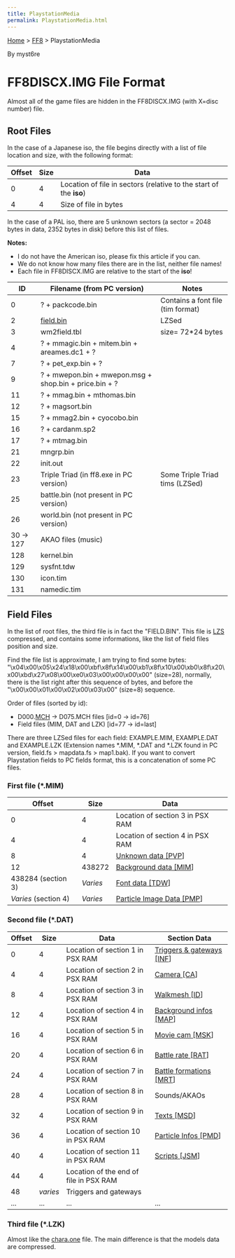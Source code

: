```yaml
---
title: PlaystationMedia
permalink: PlaystationMedia.html
---
```


[Home](../Main%20Page.md) > [FF8](../FF8.md) > PlaystationMedia

By myst6re

# FF8DISCX.IMG File Format

Almost all of the game files are hidden in the FF8DISCX.IMG (with X=disc
number) file.

## Root Files

In the case of a Japanese iso, the file begins directly with a list of
file location and size, with the following format:

| Offset | Size | Data                                                               |
|--------|------|--------------------------------------------------------------------|
| 0      | 4    | Location of file in sectors (relative to the start of the **iso**) |
| 4      | 4    | Size of file in bytes                                              |

In the case of a PAL iso, there are 5 unknown sectors (a sector = 2048
bytes in data, 2352 bytes in disk) before this list of files.

**Notes:**

-   I do not have the American iso, please fix this article if you can.
-   We do not know how many files there are in the list, neither file
    names!
-   Each file in FF8DISCX.IMG are relative to the start of the **iso**!

| ID           | Filename (from PC version)                             | Notes                             |
|--------------|--------------------------------------------------------|-----------------------------------|
| 0            | ? + packcode.bin                                       | Contains a font file (tim format) |
| 2            | [field.bin][]                                          | LZSed                             |
| 3            | wm2field.tbl                                           | size= 72\*24 bytes                |
| 4            | ? + mmagic.bin + mitem.bin + areames.dc1 + ?           |                                   |
| 7            | ? + pet\_exp.bin + ?                                   |                                   |
| 9            | ? + mwepon.bin + mwepon.msg + shop.bin + price.bin + ? |                                   |
| 11           | ? + mmag.bin + mthomas.bin                             |                                   |
| 12           | ? + magsort.bin                                        |                                   |
| 15           | ? + mmag2.bin + cyocobo.bin                            |                                   |
| 16           | ? + cardanm.sp2                                        |                                   |
| 17           | ? + mtmag.bin                                          |                                   |
| 21           | mngrp.bin                                              |                                   |
| 22           | init.out                                               |                                   |
| 23           | Triple Triad (in ff8.exe in PC version)                | Some Triple Triad tims (LZSed)    |
| 25           | battle.bin (not present in PC version)                 |                                   |
| 26           | world.bin (not present in PC version)                  |                                   |
| 30 -&gt; 127 | AKAO files (music)                                     |                                   |
| 128          | kernel.bin                                             |                                   |
| 129          | sysfnt.tdw                                             |                                   |
| 130          | icon.tim                                               |                                   |
| 131          | namedic.tim                                            |                                   |

  

## Field Files

In the list of root files, the third file is in fact the "FIELD.BIN".
This file is [LZS][] compressed, and contains some informations, like
the list of field files position and size.

Find the file list is approximate, I am trying to find some bytes:
"\\x04\\x00\\x05\\x24\\x18\\x00\\xbf\\x8f\\x14\\x00\\xb1\\x8f\\x10\\x00\\xb0\\x8f\\x20\\x00\\xbd\\x27\\x08\\x00\\xe0\\x03\\x00\\x00\\x00\\x00"
(size=28), normally, there is the list right after this sequence of
bytes, and before the "\\x00\\x00\\x01\\x00\\x02\\x00\\x03\\x00"
(size=8) sequence.

Order of files (sorted by id):

-   D000.[MCH][] -&gt; D075.MCH files \[id=0 -&gt; id=76\]
-   Field files (MIM, DAT and LZK) \[id=77 -&gt; id=last\]

There are three LZSed files for each field: EXAMPLE.MIM, EXAMPLE.DAT and
EXAMPLE.LZK (Extension names \*.MIM, \*.DAT and \*.LZK found in PC
version, field.fs &gt; mapdata.fs &gt; map1.bak). If you want to convert
Playstation fields to PC fields format, this is a concatenation of some
PC files.

### First file (\*.MIM)

| Offset               | Size     | Data                             |
|----------------------|----------|----------------------------------|
| 0                    | 4        | Location of section 3 in PSX RAM |
| 4                    | 4        | Location of section 4 in PSX RAM |
| 8                    | 4        | [Unknown data \[PVP][1]\]        |
| 12                   | 438272   | [Background data \[MIM][2]\]     |
| 438284 (section 3)   | *Varies* | [Font data \[TDW][3]\]           |
| *Varies* (section 4) | *Varies* | [Particle Image Data \[PMP][4]\] |

### Second file (\*.DAT)

| Offset | Size     | Data                                   | Section Data                     |
|--------|----------|----------------------------------------|----------------------------------|
| 0      | 4        | Location of section 1 in PSX RAM       | [Triggers & gateways \[INF][5]\] |
| 4      | 4        | Location of section 2 in PSX RAM       | [Camera \[CA][6]\]               |
| 8      | 4        | Location of section 3 in PSX RAM       | [Walkmesh \[ID][7]\]             |
| 12     | 4        | Location of section 4 in PSX RAM       | [Background infos \[MAP][8]\]    |
| 16     | 4        | Location of section 5 in PSX RAM       | [Movie cam \[MSK][9]\]           |
| 20     | 4        | Location of section 6 in PSX RAM       | [Battle rate \[RAT][10]\]        |
| 24     | 4        | Location of section 7 in PSX RAM       | [Battle formations \[MRT][10]\]  |
| 28     | 4        | Location of section 8 in PSX RAM       | Sounds/AKAOs                     |
| 32     | 4        | Location of section 9 in PSX RAM       | [Texts \[MSD][11]\]              |
| 36     | 4        | Location of section 10 in PSX RAM      | [Particle Infos \[PMD][12]\]     |
| 40     | 4        | Location of section 11 in PSX RAM      | [Scripts \[JSM][13]\]            |
| 44     | 4        | Location of the end of file in PSX RAM |                                  |
| 48     | *varies* | Triggers and gateways                  |                                  |
| ...    | ...      | ...                                    | ...                              |

### Third file (\*.LZK)

Almost like the [chara.one][] file. The main difference is that the
models data are compressed.

  [field.bin]: #field-files "wikilink"
  [LZS]: ../FF7/LZS%20format.md "wikilink"
  [MCH]: FileFormat%20MCH.md "wikilink"
  [1]: FileFormat%20PVP.md "wikilink"
  [2]: FileFormat%20MIM.md "wikilink"
  [3]: FileFormat%20TDW.md "wikilink"
  [4]: FileFormat%20PMP.md "wikilink"
  [5]: FileFormat%20INF.md "wikilink"
  [6]: FileFormat%20CA.md "wikilink"
  [7]: ../FF7/Field/Camera%20Matrix.md "wikilink"
  [8]: FileFormat%20MAP.md "wikilink"
  [9]: FileFormat%20MSK.md "wikilink"
  [10]: FileFormat%20RAT%20MRT.md "wikilink"
  [11]: FileFormat%20MSD.md "wikilink"
  [12]: FileFormat%20PMD.md "wikilink"
  [13]: FileFormat%20JSM.md "wikilink"
  [chara.one]: FileFormat%20ONE.md "wikilink"
